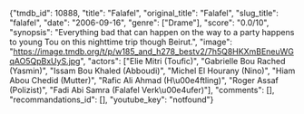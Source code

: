 {"tmdb_id": 10888, "title": "Falafel", "original_title": "Falafel", "slug_title": "falafel", "date": "2006-09-16", "genre": ["Drame"], "score": "0.0/10", "synopsis": "Everything bad that can happen on the way to a party happens to young Tou on this nighttime trip though Beirut.", "image": "https://image.tmdb.org/t/p/w185_and_h278_bestv2/7h5Q8HKXmBEneuWGqAO5QpBxUyS.jpg", "actors": ["Elie Mitri (Toufic)", "Gabrielle Bou Rached (Yasmin)", "Issam Bou Khaled (Abboudi)", "Michel El Hourany (Nino)", "Hiam Abou Chedid (Mutter)", "Rafic Ali Ahmad (H\u00e4ftling)", "Roger Assaf (Polizist)", "Fadi Abi Samra (Falafel Verk\u00e4ufer)"], "comments": [], "recommandations_id": [], "youtube_key": "notfound"}